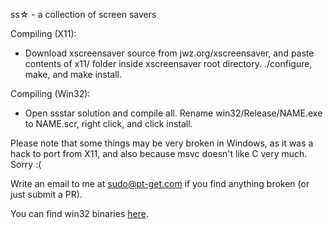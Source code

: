 ss☆ - a collection of screen savers

Compiling (X11):
- Download xscreensaver source from jwz.org/xscreensaver, and paste contents of x11/ folder inside xscreensaver root directory. ./configure, make, and make install.

Compiling (Win32):
- Open ssstar solution and compile all. Rename win32/Release/NAME.exe to NAME.scr, right click, and click install.

Please note that some things may be very broken in Windows, as it was a hack to port from X11, and also because msvc doesn't like C very much. Sorry :(

Write an email to me at sudo@pt-get.com if you find anything broken (or just submit a PR).

You can find win32 binaries [here](http://pt-get.com/d/ssstar).
